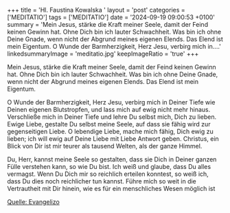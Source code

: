 +++
title = 'Hl. Faustina Kowalska  '
layout = 'post'
categories = ['MEDITATIO']
tags = ['MEDITATIO']
date = '2024-09-19 09:00:53 +0100'
summary = 'Mein Jesus, stärke die Kraft meiner Seele, damit der Feind keinen Gewinn hat. Ohne Dich bin ich lauter Schwachheit. Was bin ich ohne Deine Gnade, wenn nicht der Abgrund meines eigenen Elends. Das Elend ist mein Eigentum.    O Wunde der Barmherzigkeit, Herz Jesu, verbirg mich in....'
linkedsummaryImage = 'meditatio.jpg'
keepImageRatio = 'true'
+++
 
Mein Jesus, stärke die Kraft meiner Seele, damit der Feind keinen Gewinn hat. Ohne Dich bin ich lauter Schwachheit. Was bin ich ohne Deine Gnade, wenn nicht der Abgrund meines eigenen Elends. Das Elend ist mein Eigentum. 
 
O Wunde der Barmherzigkeit, Herz Jesu, verbirg mich in Deiner Tiefe wie Deinen eigenen Blutstropfen, und lass mich auf ewig nicht mehr hinaus.<!--more--> Verschließe mich in Deiner Tiefe und lehre Du selbst mich, Dich zu lieben. Ewige Liebe, gestalte Du selbst meine Seele, auf dass sie fähig wird zur gegenseitigen Liebe. O lebendige Liebe, mache mich fähig, Dich ewig zu lieben; ich will ewig auf Deine Liebe mit Liebe Antwort geben. Christus, ein Blick von Dir ist mir teurer als tausend Welten, als der ganze Himmel.
 
Du, Herr, kannst meine Seele so gestalten, dass sie Dich in Deiner ganzen Fülle verstehen kann, so wie Du bist. Ich weiß und glaube, dass Du alles vermagst. Wenn Du Dich mir so reichlich erteilen konntest, so weiß ich, dass Du dies noch reichlicher tun kannst. Führe mich so weit in die Vertrautheit mit Dir hinein, wie es für ein menschliches Wesen möglich ist


[Quelle: Evangelizo](https://evangeliumtagfuertag.org/DE/gospel)
